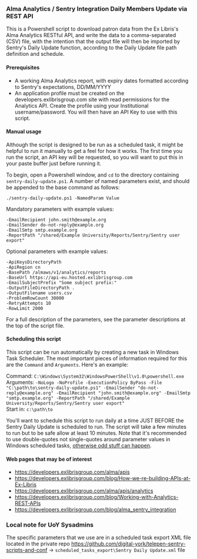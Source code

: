 ### 	Alma Analytics / Sentry Integration Daily Members Update via REST API

This is a Powershell script to download patron data from the Ex Libris's Alma Analytics RESTful API, and write the data to a comma-separated (CSV) file,	with the intention that the output file will then be imported by Sentry's Daily Update function, according to the Daily Update file path definition and schedule.

#### Prerequisites
- A working Alma Analytics report, with expiry dates formatted according to Sentry's expectations, DD/MM/YYYY
- An application profile must be created on the developers.exlibrisgroup.com site with read permissions for the Analytics API. Create the profile using your Institutional username/password. You will then have an API Key to use with this script.

#### Manual usage
Although the script is designed to be run as a scheduled task, it might be helpful to run it manually to get a feel for how it works. The first time you run the script, an API key will be requested, so you will want to put this in your paste buffer just before running it.

To begin, open a Powershell window, and `cd` to the directory containing `sentry-daily-update.ps1`. A number of named parameters exist, and should be appended to the base command as follows:
```
./sentry-daily-update.ps1 -NamedParam Value
```
Mandatory parameters with example values:
```
-EmailRecipient john.smith@example.org
-EmailSender do-not-reply@example.org
-EmailSmtp smtp.example.org
-ReportPath "/shared/Example University/Reports/Sentry/Sentry user export"
```

Optional parameters with example values:
```
-ApiKeysDirectoryPath
-ApiRegion cn
-BasePath /almaws/v1/analytics/reports
-BaseUrl https://api-eu.hosted.exlibrisgroup.com
-EmailSubjectPrefix "Some subject prefix:"
-OutputFileDirectoryPath .
-OutputFilename users.csv
-ProblemRowCount 30000
-RetryAttempts 10
-RowLimit 2000
```

For a full description of the parameters, see the parameter descriptions at the top of the script file.

#### Scheduling this script
This script can be run automatically by creating a new task in Windows Task Scheduler. The most important pieces of information required for this are the `Command` and `Arguments`. Here's an example:

Command: `C:\Windows\System32\WindowsPowerShell\v1.0\powershell.exe`  
Arguments: `-NoLogo -NoProfile -ExecutionPolicy ByPass -File "C:\path\to\sentry-daily-update.ps1" -EmailSender "do-not-reply@example.org" -EmailRecipient "john.smith@example.org" -EmailSmtp "smtp.example.org" -ReportPath "/shared/Example University/Reports/Sentry/Sentry user export"`  
Start in: `c:\path\to`

You'll want to schedule this script to run daily at a time JUST BEFORE the Sentry Daily Update is scheduled to run. The script will take a few minutes to run but to be safe allow at least 10 minutes. Note that it's recommended to use double-quotes not single-quotes around parameter values in Windows scheduled tasks, [otherwise odd stuff can happen](https://stackoverflow.com/questions/44594179/pass-powershell-parameters-within-task-scheduler#comment110388918_44594978).

#### Web pages that may be of interest
- https://developers.exlibrisgroup.com/alma/apis
- https://developers.exlibrisgroup.com/blog/How-we-re-building-APIs-at-Ex-Libris
- https://developers.exlibrisgroup.com/alma/apis/analytics
- https://developers.exlibrisgroup.com/blog/Working-with-Analytics-REST-APIs
- https://developers.exlibrisgroup.com/blog/alma_sentry_integration

### Local note for UoY Sysadmins
The specific parameters that we use are in a scheduled task export XML file located in the private repo https://github.com/digital-york/telepen-sentry-scripts-and-conf → `scheduled_tasks_export\Sentry Daily Update.xml` file
